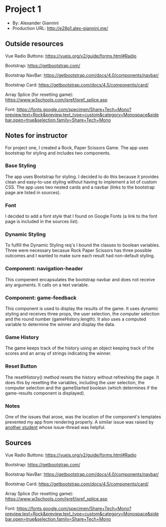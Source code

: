 # Project 1
+ By: Alexander Giannini
+ Production URL: http://e28p1.alex-giannini.me/

## Outside resources
Vue Radio Buttons: https://vuejs.org/v2/guide/forms.html#Radio

Bootstrap: https://getbootstrap.com/

Bootstrap NavBar: https://getbootstrap.com/docs/4.0/components/navbar/

Bootstrap Card: https://getbootstrap.com/docs/4.5/components/card/

Array Splice (for resetting game): https://www.w3schools.com/jsref/jsref_splice.asp

Font: https://fonts.google.com/specimen/Share+Tech+Mono?preview.text=Rock&preview.text_type=custom&category=Monospace&sidebar.open=true&selection.family=Share+Tech+Mono

## Notes for instructor

For project one, I created a Rock, Paper Scissors Game. The app uses bootstrap for styling and includes two components.

### Base Styling
The app uses Bootstrap for styling. I decided to do this because it provides clean and easy-to-use styling without having to implement a lot of custom CSS. The app uses two nested cards and a navbar (links to the bootstrap page are listed in sources).

### Font
I decided to add a font style that I found on Google Fonts (a link to the font page is included in the sources list).

### Dynamic Styling
To fulfill the Dynamic Styling req's I bound the classes to boolean variables. Three were necessary becasue Rock Paper Scissors has three possible outcomes and I wanted to make sure each result had non-default styling.

### Component: navigation-header
This compenent encapsulates the bootstrap navbar and does not receive any arguments. It calls on a text variable.

### Component: game-feedback
This component is used to display the results of the game. It uses dynamic styling and receives three props, the user selection, the computer selection and the round number (gameHistory.length). It also uses a computed variable to determine the winner and display the data.

### Game History
The game keeps track of the history using an object keeping track of the scores and an array of strings indicating the winner.

### Reset Button
The resetHistory() method resets the history without refreshing the page. It does this by resetting the variables, including the user selection, the computer selection and the gameStarted boolean (which determines if the game-results component is displayed).

### Notes
One of the issues that arose, was the location of the component's templates prevented my app from rendering properly. A similar issue was raised by [another student](https://github.com/susanBuck/e28-fall20/issues/28) whose issue-thread was helpful.

## Sources 

Vue Radio Buttons: https://vuejs.org/v2/guide/forms.html#Radio

Bootstrap: https://getbootstrap.com/

Bootstrap NavBar: https://getbootstrap.com/docs/4.0/components/navbar/

Bootstrap Card: https://getbootstrap.com/docs/4.5/components/card/

Array Splice (for resetting game): https://www.w3schools.com/jsref/jsref_splice.asp

Font: https://fonts.google.com/specimen/Share+Tech+Mono?preview.text=Rock&preview.text_type=custom&category=Monospace&sidebar.open=true&selection.family=Share+Tech+Mono